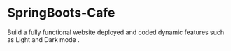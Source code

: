 # SpringBoots-Cafe
Build a fully functional website deployed and coded dynamic features such as Light and Dark mode .
